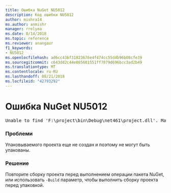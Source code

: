 ```yaml
---
title: Ошибка NuGet NU5012
description: Код ошибки NU5012
author: mishra14
ms.author: anmishr
manager: rrelyea
ms.date: 8/14/2018
ms.topic: reference
ms.reviewer: anangaur
f1_keywords:
- NU5012
ms.openlocfilehash: ad6cc436f31823676e4f474cc55d4b96b08cfe39
ms.sourcegitcommit: c643dd2c44e085601551ff7079d696bcc3ad2b49
ms.translationtype: MT
ms.contentlocale: ru-RU
ms.lasthandoff: 08/21/2018
ms.locfileid: "42793292"
---
```

# <a name="nuget-error-nu5012"></a>Ошибка NuGet NU5012
<pre>Unable to find 'F:\project\bin\Debug\net461\project.dll'. Make sure the project has been built.</pre>

### <a name="issue"></a>Проблеми

Упаковываемого проекта еще не создан и поэтому не могут быть упакованы.


### <a name="solution"></a>Решение

Повторите сборку проекта перед выполнением операции пакета NuGet, или использовать `-Build` параметр, чтобы выполнить сборку проекта перед упаковкой.

